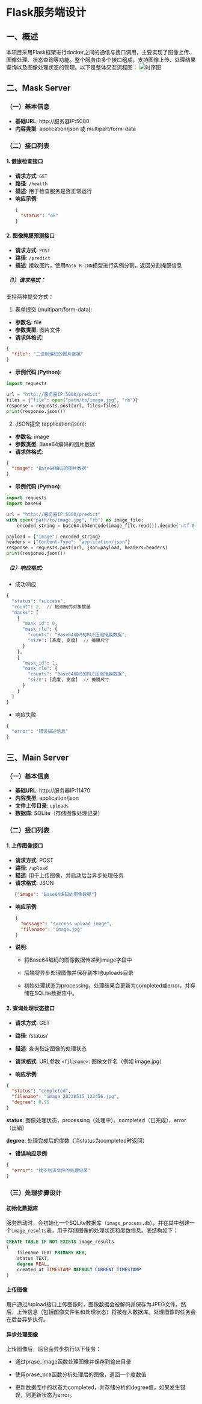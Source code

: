 # Flask服务端设计

## 一、概述
本项目采用Flask框架进行docker之间的通信与接口调用，主要实现了图像上传、图像处理、状态查询等功能。整个服务由多个接口组成，支持图像上传、处理结果查询以及图像处理状态的管理。以下是整体交互流程图：
![时序图](..\4_appendices\figures\whiteboard_exported_image.png)

## 二、Mask Server

### （一）基本信息
- **基础URL**: http://服务器IP:5000
- **内容类型**: application/json 或 multipart/form-data

###  （二）接口列表

#### 1. 健康检查接口
- **请求方式**: `GET`
- **路径**: `/health`
- **描述**: 用于检查服务是否正常运行
- **响应示例**:
    ```json
    {
      "status": "ok"
    }
    ```

#### 2. 图像掩膜预测接口
- **请求方式**: `POST`
- **路径**: `/predict`
- **描述**: 接收图片，使用`Mask R-CNN`模型进行实例分割，返回分割掩膜信息

##### （1）请求格式：
支持两种提交方式：
1. 表单提交 (multipart/form-data):
- **参数名**: file
- **参数类型**: 图片文件
- **请求体格式**:
```json
{
  "file": "二进制编码的图片数据"
}
```

- **示例代码 (Python)**:
```python
import requests

url = "http://服务器IP:5000/predict"
files = {"file": open("path/to/image.jpg", "rb")}
response = requests.post(url, files=files)
print(response.json())
```

2. JSON提交 (application/json):
- **参数名**: image
- **参数类型**: Base64编码的图片数据
- **请求体格式**:
```json
{
  "image": "Base64编码的图片数据"
}
```
- **示例代码 (Python)**:
```python
import requests
import base64

url = "http://服务器IP:5000/predict"
with open("path/to/image.jpg", "rb") as image_file:
    encoded_string = base64.b64encode(image_file.read()).decode('utf-8')

payload = {"image": encoded_string}
headers = {"Content-Type": "application/json"}
response = requests.post(url, json=payload, headers=headers)
print(response.json())
```

##### （2）响应格式:
- 成功响应
```python
{
  "status": "success",
  "count": 2,  // 检测到的对象数量
  "masks": [
    {
      "mask_id": 0,
      "mask_rle": {
        "counts": "Base64编码的RLE压缩掩膜数据",
        "size": [高度, 宽度]  // 掩膜尺寸
      }
    },
    {
      "mask_id": 1,
      "mask_rle": {
        "counts": "Base64编码的RLE压缩掩膜数据",
        "size": [高度, 宽度]  // 掩膜尺寸
      }
    }
  ]
}
```
- 响应失败
```python
{
  "error": "错误描述信息"
}
```

## 三、Main Server

### （一）基本信息

- **基础URL**: http://服务器IP:11470
- **内容类型**: application/json
- **文件上传目录**: `uploads`
- **数据库**: SQLite（存储图像处理记录）

### （二）接口列表

#### 1. 上传图像接口
- **请求方式**: POST
- **路径**: `/upload`
- **描述**: 用于上传图像，并启动后台异步处理任务
- **请求格式**: JSON
```json
   {"image": "Base64编码的图像数据"}
```
- **响应示例**:
  ```json
  {
    "message": "success upload image",
    "filename": "image.jpg"
  }
  ```
  
- **说明**:

    -  将Base64编码的图像数据传递到image字段中

    - 后端将异步处理图像并保存到本地uploads目录

    - 初始处理状态为processing，处理结果会更新为completed或error，并存储在SQLite数据库中。

 #### 2. 查询处理状态接口
- **请求方式**: GET

- **路径**: /status/<filename>

- **描述**: 查询指定图像的处理状态

- **请求格式**: URL参数 `<filename>`: 图像文件名（例如 image.jpg）
- **响应示例**:
```json
{
  "status": "completed",
  "filename": "image_20230515_123456.jpg",
  "degree": 0.95
}
```
**status**: 图像处理状态，processing（处理中）、completed（已完成）、error（出错）

**degree**: 处理完成后的度数（当status为completed时返回）

- **错误响应示例**:
```json
{
  "error": "找不到该文件的处理记录"
}
```

### （三）处理步骤设计

#### 初始化数据库
服务启动时，会初始化一个SQLite数据库（`image_process.db`），并在其中创建一个`image_results`表，用于存储图像的处理状态和度数信息。表结构如下：

```sql
CREATE TABLE IF NOT EXISTS image_results
(
    filename TEXT PRIMARY KEY, 
    status TEXT,
    degree REAL,
    created_at TIMESTAMP DEFAULT CURRENT_TIMESTAMP
)
```

#### 上传图像
用户通过/upload接口上传图像时，图像数据会被解码并保存为JPEG文件。然后，上传信息（包括图像文件名和处理状态）将被存入数据库。处理图像的任务会在后台异步执行。

#### 异步处理图像
上传图像后，后台会异步执行以下任务：

- 通过prase_image函数处理图像并保存到输出目录

- 使用prase_pca函数分析处理后的图像，返回一个度数值

- 更新数据库中的状态为completed，并存储分析的degree值。如果发生错误，则更新状态为error。